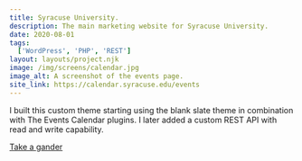 ```yaml
---
title: Syracuse University.
description: The main marketing website for Syracuse University.
date: 2020-08-01
tags:
  ['WordPress', 'PHP', 'REST']
layout: layouts/project.njk
image: /img/screens/calendar.jpg
image_alt: A screenshot of the events page.
site_link: https://calendar.syracuse.edu/events
---
```


I built this custom theme starting using the blank slate theme in combination with The Events Calendar plugins. I later added a custom REST API with read and write capability.

<a href="{{ site_link | url }}">Take a gander</a>
